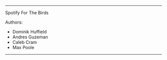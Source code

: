--------------------
Spotify For The Birds

Authors:
* Dominik Huffield
* Andres Guzeman
* Caleb Cram
* Max Poole

--------------------


